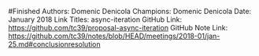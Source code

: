 #Finished
Authors: Domenic Denicola
Champions: Domenic Denicola
Date: January 2018
Link Titles: async-iteration
GitHub Link: https://github.com/tc39/proposal-async-iteration
GitHub Note Link: https://github.com/tc39/notes/blob/HEAD/meetings/2018-01/jan-25.md#conclusionresolution
